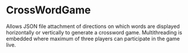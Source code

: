 # CrossWordGame
Allows JSON file attachment of directions on which words are displayed horizontally or vertically to generate a crossword game. Multithreading is embedded where maximum of three players can participate in the game live.
